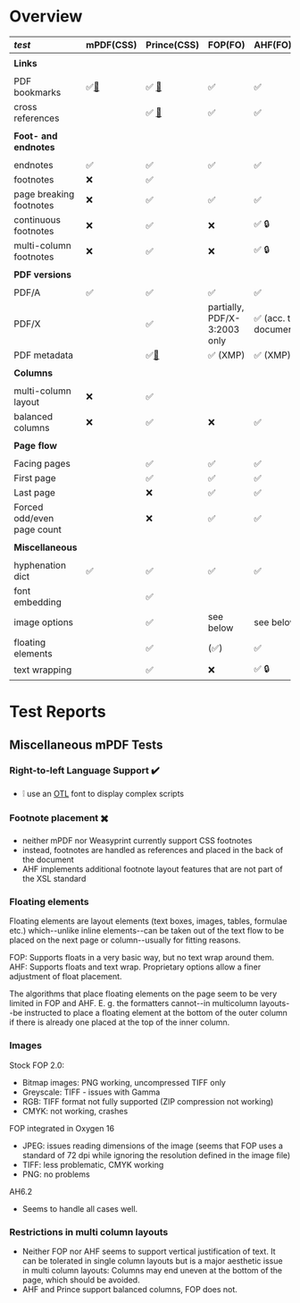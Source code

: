 # Overview

| *test* | mPDF(CSS) | Prince(CSS) | FOP(FO) | AHF(FO) |
| :--- | :--- | :--- | :--- | :--- |
|||||
|**Links**|
|||||
| PDF bookmarks | :white_check_mark:[:page_facing_up:](http://mpdf1.com/manual/index.php?tid=118) |  :white_check_mark: [:page_facing_up:](http://www.princexml.com/doc/pdf-bookmarks/) |  :white_check_mark: |  :white_check_mark: |
| cross references |    | :white_check_mark: [:page_facing_up:](http://www.princexml.com/doc/7.1/cross-references/)   |  :white_check_mark: |  :white_check_mark: |
|||||
| **Foot- and endnotes** ||||
|||||
| endnotes |  :white_check_mark: |  :white_check_mark: |  :white_check_mark: |  :white_check_mark: |
| footnotes | :x:  |  :white_check_mark:|
| page breaking footnotes | :x:  |  :white_check_mark: |  :white_check_mark: |  :white_check_mark: |
| continuous footnotes | :x:  | :white_check_mark: | :x: |  :white_check_mark: :lock: |
| multi-column footnotes | :x:  |  :white_check_mark: | :x: |  :white_check_mark: :lock: |
|||||
| **PDF versions** ||||
|||||
| PDF/A |  :white_check_mark: |  :white_check_mark:|  :white_check_mark: |  :white_check_mark: |
| PDF/X | | :white_check_mark:| partially, PDF/X-3:2003 only | :white_check_mark: (acc. to documentation) |
| PDF metadata ||:white_check_mark:[:page_facing_up:](http://www.princexml.com/doc/pdf-metadata/)|  :white_check_mark: (XMP) | :white_check_mark: (XMP) |
|||||
| **Columns**||||
|||||
| multi-column layout | :x: | :white_check_mark:|
| balanced columns | :x: | :white_check_mark:  | :x: | :white_check_mark: |
|||||
| **Page flow**||||
|||||
| Facing pages |  | :white_check_mark: |  :white_check_mark: | :white_check_mark: |
| First page |  | :white_check_mark: | :white_check_mark: | :white_check_mark: |
| Last page |  | :x: | :white_check_mark: | :white_check_mark: |
| Forced odd/even page count |  | :x: | :white_check_mark: | :white_check_mark: |
|||||
| **Miscellaneous** ||||
|||||
| hyphenation dict |  :white_check_mark: |  :white_check_mark: |  :white_check_mark: |  :white_check_mark: |
| font embedding | | :white_check_mark: | | |
| image options | | :white_check_mark: | see below | see below |
| floating elements | |  :white_check_mark: | (:white_check_mark:) | :white_check_mark: |
| text wrapping | | :white_check_mark:  | :x: | :white_check_mark: :lock:|

# Test Reports

## Miscellaneous mPDF Tests

### Right-to-left Language Support :heavy_check_mark:

* :grey_exclamation: use an [OTL](http://mpdf1.com/manual/index.php?tid=502) font to display complex scripts


### Footnote placement  :heavy_multiplication_x:

* neither mPDF nor Weasyprint currently support CSS footnotes
* instead, footnotes are handled as references and placed in the back of the document
* AHF implements additional footnote layout features that are not part of the XSL standard

### Floating elements

Floating elements are layout elements (text boxes, images, tables, formulae etc.) which--unlike inline elements--can be taken out of the text flow to be placed on the next page or column--usually for fitting reasons.

FOP: Supports floats in a very basic way, but no text wrap around them.
AHF: Supports floats and text wrap. Proprietary options allow a finer adjustment of float placement.

The algorithms that place floating elements on the page seem to be very limited in FOP and AHF. E. g. the formatters cannot--in multicolumn layouts--be instructed to place a floating element at the bottom of the outer column if there is already one placed at the top of the inner column.

### Images

Stock FOP 2.0:
* Bitmap images: PNG working, uncompressed TIFF only
* Greyscale: TIFF - issues with Gamma
* RGB: TIFF format not fully supported (ZIP compression not working)
* CMYK: not working, crashes

FOP integrated in Oxygen 16
* JPEG: issues reading dimensions of the image (seems that FOP uses a standard of 72 dpi while ignoring the resolution defined in the image file)
* TIFF: less problematic, CMYK working
* PNG: no problems

AH6.2
* Seems to handle all cases well.

### Restrictions in multi column layouts

* Neither FOP nor AHF seems to support vertical justification of text. It can be tolerated in single column layouts but is a major aesthetic issue in multi column layouts: Columns may end uneven at the bottom of the page, which should be avoided.
* AHF and Prince support balanced columns, FOP does not.
